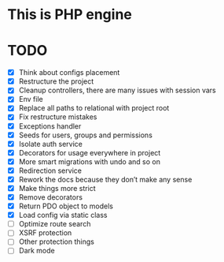 This is PHP engine
==================

# TODO
- [x] Think about configs placement 
- [x] Restructure the project 
- [x] Cleanup controllers, there are many issues with session vars 
- [x] Env file
- [x] Replace all paths to relational with project root 
- [x] Fix restructure mistakes 
- [x] Exceptions handler
- [x] Seeds for users, groups and permissions
- [x] Isolate auth service
- [x] Decorators for usage everywhere in project
- [x] More smart migrations with undo and so on
- [x] Redirection service
- [x] Rework the docs because they don’t make any sense 
- [x] Make things more strict
- [x] Remove decorators
- [x] Return PDO object to models
- [x] Load config via static class
- [ ] Optimize route search
- [ ] XSRF protection
- [ ] Other protection things
- [ ] Dark mode